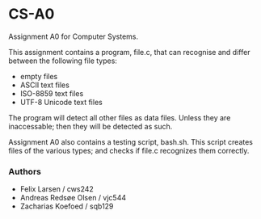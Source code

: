 # CS-A0
Assignment A0 for Computer Systems.

This assignment contains a program, file.c, that can recognise and differ between the following file types:

- empty files
- ASCII text files
- ISO-8859 text files
- UTF-8 Unicode text files

The program will detect all other files as data files. Unless they are inaccessable; then they will be detected as such.

Assignment A0 also contains a testing script, bash.sh. This script creates files of the various types; and checks if file.c recognizes them correctly.
### Authors
- Felix Larsen / cws242 
- Andreas Redsøe Olsen / vjc544
- Zacharias Koefoed / sqb129
